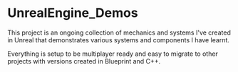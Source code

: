 # UnrealEngine_Demos
This project is an ongoing collection of mechanics and systems I've created in Unreal that demonstrates various systems and components I have learnt.

Everything is setup to be multiplayer ready and easy to migrate to other projects with versions created in Blueprint and C++.
